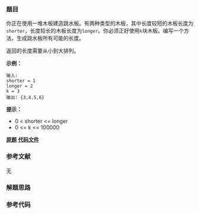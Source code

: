 ### 题目
你正在使用一堆木板建造跳水板。有两种类型的木板，其中长度较短的木板长度为`shorter`，长度较长的木板长度为`longer`。你必须正好使用`k`块木板。编写一个方法，生成跳水板所有可能的长度。

返回的长度需要从小到大排列。

**示例：**

    
    
    输入:
    shorter = 1
    longer = 2
    k = 3
    输出: {3,4,5,6}
    

**提示：**

  * 0 < shorter <= longer
  * 0 <= k <= 100000

 **[原题](https://leetcode-cn.com/problems/diving-board-lcci/)**    **[代码文件]()**


### 参考文献
无

### 解题思路




### 参考代码

```go


```




